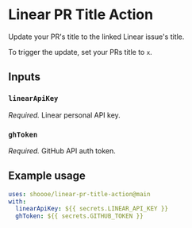 # Linear PR Title Action

Update your PR's title to the linked Linear issue's title.

To trigger the update, set your PRs title to `x`.

## Inputs

### `linearApiKey`

_Required._ Linear personal API key.

### `ghToken`

_Required._ GitHub API auth token.

## Example usage

```yaml
uses: shoooe/linear-pr-title-action@main
with:
  linearApiKey: ${{ secrets.LINEAR_API_KEY }}
  ghToken: ${{ secrets.GITHUB_TOKEN }}
```
